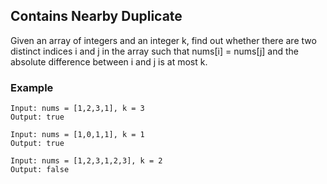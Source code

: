 ## Contains Nearby Duplicate

Given an array of integers and an integer k, find out whether there are two distinct indices i and j in the array such that nums[i] = nums[j] and the absolute difference between i and j is at most k.

### Example

```
Input: nums = [1,2,3,1], k = 3
Output: true
```

```
Input: nums = [1,0,1,1], k = 1
Output: true
```

```
Input: nums = [1,2,3,1,2,3], k = 2
Output: false
```